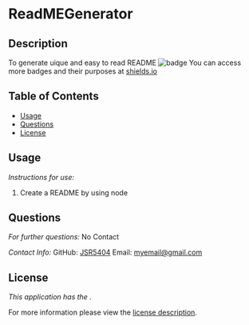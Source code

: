 # ReadMEGenerator
## Description
To generate uique and easy to read README
![badge](https://img.shields.io/badge/license--brightorange)
You can access more badges and their purposes at [shields.io](https://shields.io)
## Table of Contents
  * [Usage](#usage)
  * [Questions](#questions)
  * [License](#license)
    
    
      
## Usage
  _Instructions for use:_
  1. Create a README by using node
      
## Questions
      
  _For further questions:_
  No Contact
  
  _Contact Info:_
  GitHub: [JSR5404](https://github.com/JSR5404)
  Email: [myemail@gmail.com](mailto:myemail@gmail.com)
    
## License
      
  _This application has the ._
      
  For more information please view the [license description]().
  
  